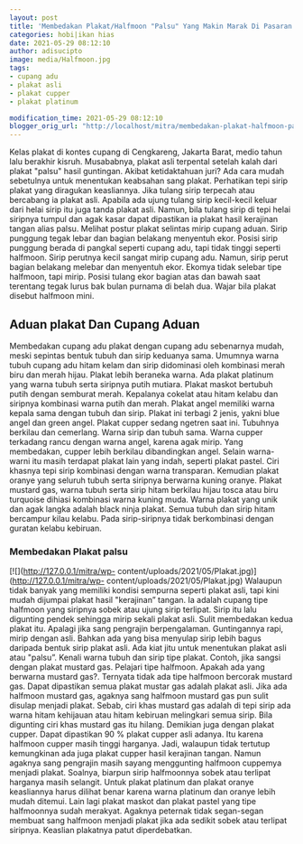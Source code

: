 ```yaml
---
layout: post
title: 'Membedakan Plakat/Halfmoon "Palsu" Yang Makin Marak Di Pasaran'
categories: hobi|ikan hias
date: 2021-05-29 08:12:10
author: adisucipto
image: media/Halfmoon.jpg
tags:
- cupang adu
- plakat asli
- plakat cupper
- plakat platinum

modification_time: 2021-05-29 08:12:10
blogger_orig_url: "http://localhost/mitra/membedakan-plakat-halfmoon-palsu.html"
---
```


Kelas plakat di kontes cupang di Cengkareng, Jakarta Barat, medio tahun lalu
berakhir kisruh. Musababnya, plakat asli terpental setelah kalah dari plakat
"palsu" hasil guntingan. Akibat ketidaktahuan juri? Ada cara mudah sebetulnya
untuk menentukan keabsahan sang plakat. Perhatikan tepi sirip plakat yang
diragukan keasliannya. Jika tulang sirip terpecah atau bercabang ia plakat
asli. Apabila ada ujung tulang sirip kecil-kecil keluar dari helai sirip itu
juga tanda plakat asli. Namun, bila tulang sirip di tepi helai siripnya tumpul
dan agak kasar dapat dipastikan ia plakat hasil kerajinan tangan alias palsu.
Melihat postur plakat selintas mirip cupang aduan. Sirip punggung tegak lebar
dan bagian belakang menyentuh ekor. Posisi sirip punggung berada di pangkal
seperti cupang adu, tapi tidak tinggi seperti halfmoon. Sirip perutnya kecil
sangat mirip cupang adu. Namun, sirip perut bagian belakang melebar dan
menyentuh ekor. Ekomya tidak selebar tipe halfmoon, tapi mirip. Posisi tulang
ekor bagian atas dan bawah saat terentang tegak lurus bak bulan purnama di
belah dua. Wajar bila plakat disebut halfmoon mini.

## Aduan plakat Dan Cupang Aduan

Membedakan cupang adu plakat dengan cupang adu sebenarnya mudah, meski
sepintas bentuk tubuh dan sirip keduanya sama. Umumnya warna tubuh cupang adu
hitam kelam dan sirip didominasi oleh kombinasi merah biru dan merah hijau.
Plakat lebih beraneka warna. Ada plakat platinum yang warna tubuh serta
siripnya putih mutiara. Plakat maskot bertubuh putih dengan semburat merah.
Kepalanya cokelat atau hitam kelabu dan siripnya kombinasi warna putih dan
merah. Plakat angel memiliki warna kepala sama dengan tubuh dan sirip. Plakat
ini terbagi 2 jenis, yakni blue angel dan green angel. Plakat cupper sedang
ngetren saat ini. Tubuhnya berkilau dan cemerlang. Warna sirip dan tubuh sama.
Warna cupper terkadang rancu dengan warna angel, karena agak mirip. Yang
membedakan, cupper lebih berkilau dibandingkan angel. Selain warna-warni itu
masih terdapat plakat lain yang indah, seperti plakat pastel. Ciri khasnya
tepi sirip kombinasi dengan warna transparan. Kemudian plakat oranye yang
seluruh tubuh serta siripnya berwarna kuning oranye. Plakat mustard gas, warna
tubuh serta sirip hitam berkilau hijau tosca atau biru turquoise dihiasi
kombinasi warna kuning muda. Warna plakat yang unik dan agak langka adalah
black ninja plakat. Semua tubuh dan sirip hitam bercampur kilau kelabu. Pada
sirip-siripnya tidak berkombinasi dengan guratan kelabu kebiruan.

### Membedakan Plakat palsu

[![](http://127.0.0.1/mitra/wp-
content/uploads/2021/05/Plakat.jpg)](http://127.0.0.1/mitra/wp-
content/uploads/2021/05/Plakat.jpg) Walaupun tidak banyak yang memiliki
kondisi sempurna seperti plakat asli, tapi kini mudah dijumpai plakat hasil
"kerajinan” tangan. Ia adalah cupang tipe halfmoon yang siripnya sobek atau
ujung sirip terlipat. Sirip itu lalu digunting pendek sehingga mirip sekali
plakat asli. Sulit membedakan kedua plakat itu. Apalagi jika sang pengrajin
berpengalaman. Guntingannya rapi, mirip dengan asli. Bahkan ada yang bisa
menyulap sirip lebih bagus daripada bentuk sirip plakat asli. Ada kiat jitu
untuk menentukan plakat asli atau "palsu”. Kenali warna tubuh dan sirip tipe
plakat. Contoh, jika sangsi dengan plakat mustard gas. Pelajari tipe halfmoon.
Apakah ada yang berwarna mustard gas?. Ternyata tidak ada tipe halfmoon
bercorak mustard gas. Dapat dipastikan semua plakat mustar gas adalah plakat
asli. Jika ada halfmoon mustard gas, agaknya sang halfmoon mustard gas pun
sulit disulap menjadi plakat. Sebab, ciri khas mustard gas adalah di tepi
sirip ada warna hitam kehijauan atau hitam kebiruan melingkari semua sirip.
Bila digunting ciri khas mustard gas itu hilang. Demikian juga dengan plakat
cupper. Dapat dipastikan 90 % plakat cupper asli adanya. Itu karena halfmoon
cupper masih tinggi harganya. Jadi, walaupun tidak tertutup kemungkinan ada
juga plakat cupper hasil kerajinan tangan. Namun agaknya sang pengrajin masih
sayang menggunting halfmoon cuppemya menjadi plakat. Soalnya, biarpun sirip
halfmoonnya sobek atau terlipat harganya masih selangit. Untuk plakat platinum
dan plakat oranye keasliannya harus dilihat benar karena warna platinum dan
oranye lebih mudah ditemui. Lain lagi plakat maskot dan plakat pastel yang
tipe halfmoonnya sudah merakyat. Agaknya peternak tidak segan-segan membuat
sang halfmoon menjadi plakat jika ada sedikit sobek atau terlipat siripnya.
Keaslian plakatnya patut diperdebatkan.


